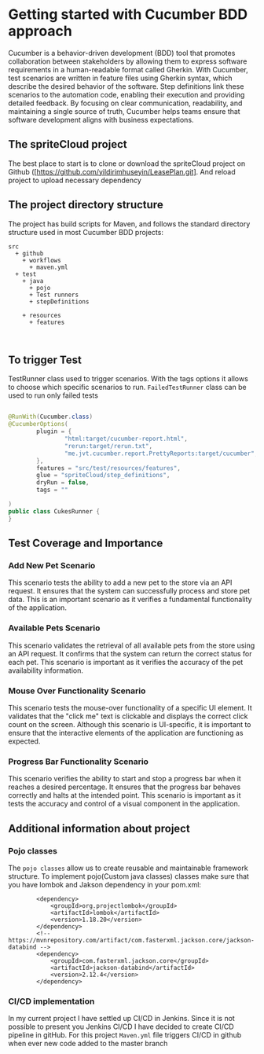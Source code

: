 # Getting started with Cucumber BDD approach
Cucumber is a behavior-driven development (BDD) tool that promotes collaboration between stakeholders by allowing them to express software requirements in a human-readable format called Gherkin.
With Cucumber, test scenarios are written in feature files using Gherkin syntax, which describe the desired behavior of the software. 
Step definitions link these scenarios to the automation code, enabling their execution and providing detailed feedback.
By focusing on clear communication, readability, and maintaining a single source of truth, Cucumber helps teams ensure that software development aligns with business expectations.

## The spriteCloud project
The best place to start is to clone or download the spriteCloud  project on Github ([https://github.com/yildirimhuseyin/LeasePlan.git].
And reload project to upload necessary dependency
## The project directory structure
The project has build scripts for Maven, and follows the standard directory structure used in most Cucumber BDD projects:
```Gherkin
src
  + github
    + workflows
      + maven.yml
  + test
    + java
      + pojo
      + Test runners  
      + stepDefinitions
  
    + resources
      + features
  
             
```

## To trigger Test

TestRunner class used to trigger scenarios. With the tags options it allows to choose which specific scenarios to run.
`FailedTestRunner` class can be used to run only failed tests
```java

@RunWith(Cucumber.class)
@CucumberOptions(
        plugin = {
                "html:target/cucumber-report.html",
                "rerun:target/rerun.txt",
                "me.jvt.cucumber.report.PrettyReports:target/cucumber",
        },
        features = "src/test/resources/features",
        glue = "spriteCloud/step_definitions",
        dryRun = false,
        tags = ""

)
public class CukesRunner {
}
```

## Test Coverage and Importance


### Add New Pet Scenario
This scenario tests the ability to add a new pet to the store via an API request.
It ensures that the system can successfully process and store pet data. 
This is an important scenario as it verifies a fundamental functionality of the application.

### Available Pets Scenario
This scenario validates the retrieval of all available pets from the store using an API request. 
It confirms that the system can return the correct status for each pet. 
This scenario is important as it verifies the accuracy of the pet availability information.

### Mouse Over Functionality Scenario
This scenario tests the mouse-over functionality of a specific UI element. 
It validates that the "click me" text is clickable and displays the correct click count on the screen. Although this scenario is UI-specific,
it is important to ensure that the interactive elements of the application are functioning as expected.

### Progress Bar Functionality Scenario
This scenario verifies the ability to start and stop a progress bar when it reaches a desired percentage. 
It ensures that the progress bar behaves correctly and halts at the intended point.
This scenario is important as it tests the accuracy and control of a visual component in the application.


## Additional information about project
### Pojo classes 

The `pojo classes` allow us to create reusable and maintainable framework structure. To implement pojo(Custom java classes) classes make sure that you have lombok and Jakson dependency in your pom.xml:

```
        <dependency>
            <groupId>org.projectlombok</groupId>
            <artifactId>lombok</artifactId>
            <version>1.18.20</version>
        </dependency>
        <!-- https://mvnrepository.com/artifact/com.fasterxml.jackson.core/jackson-databind -->
        <dependency>
            <groupId>com.fasterxml.jackson.core</groupId>
            <artifactId>jackson-databind</artifactId>
            <version>2.12.4</version>
        </dependency>
```



### CI/CD implementation
In my current project I have settled up CI/CD in Jenkins. Since it is not possible to present you Jenkins CI/CD
I have decided to create CI/CD pipeline in gitHub.
For this project `Maven.yml` file triggers CI/CD in github when ever new code added to the master branch 



